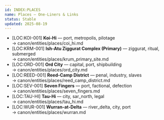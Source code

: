 ```yaml
---
id: INDEX:PLACES
name: Places — One-Liners & Links
status: Stable
updated: 2025-08-19
---
```


- [LOC:KOI-001] **Koi-Hi** — port, metropolis, pilotage  
  → canon/entities/places/coi_hi.md
- [LOC:KRM-001] **Ish-Atu Ziggurat Complex (Primary)** — ziggurat, ritual, submerged  
  → canon/entities/places/krum_primary_site.md
- [LOC:ORD-001] **Ord City** — capital, port, shipbuilding  
  → canon/entities/places/ord_city.md
- [LOC:REED-001] **Reed-Camp District** — penal, industry, slaves  
  → canon/entities/places/reed_camp_district.md
- [LOC:SEV-001] **Seven Fingers** — port, factional, defection  
  → canon/entities/places/seven_fingers.md
- [LOC:TAU-HI] **Tau-Hi** — city, sar_north, legal  
  → canon/entities/places/tau_hi.md
- [LOC:WUR-001] **Wurran-at-Delta** — river_delta, city, port  
  → canon/entities/places/wurran.md
